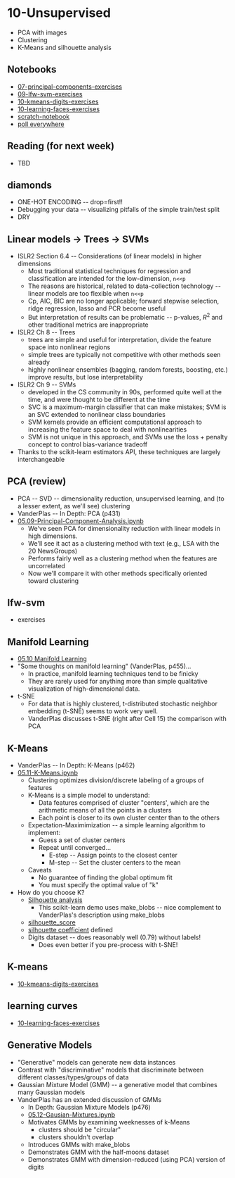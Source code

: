 
# 10-Unsupervised

* PCA with images
* Clustering
* K-Means and silhouette analysis

## Notebooks

* [07-principal-components-exercises](https://colab.research.google.com/drive/1KPXIhCoPorVjtXIYLGt7m-ZAcHM8FK7X)
* [09-lfw-svm-exercises](https://colab.research.google.com/drive/12ihADKzQ3wAD5iRH9S0aBcLb4cahLsVT)
* [10-kmeans-digits-exercises](https://colab.research.google.com/drive/1WVESQgYXcaa8MTfedzionJk2j8OpKOBP)
* [10-learning-faces-exercises](https://colab.research.google.com/drive/1SiToIlQDKaSEqOqT1Brb4SvtBv00x3Y0)
* [scratch-notebook](https://colab.research.google.com/drive/1H4sj-XdST_PqBXQTrkutsamSFrOs2wNG)
* [poll everywhere](https://pollev.com/pbogden) 

## Reading (for next week)

* TBD

## diamonds

* ONE-HOT ENCODING -- drop=first!!
* Debugging your data -- visualizing pitfalls of the simple train/test split
* DRY

## Linear models -> Trees -> SVMs

* ISLR2 Section 6.4 -- Considerations (of linear models) in higher dimensions
  * Most traditional statistical techniques for regression and classification are intended for the low-dimension, `n<<p`
  * The reasons are historical, related to data-collection technology -- linear models are too flexible when `n<<p`
  * Cp, AIC, BIC are no longer applicable; forward stepwise selection, ridge regression, lasso and PCR become useful
  * But interpretation of results can be problematic -- p-values, $R^2$ and other traditional metrics are inappropriate
* ISLR2 Ch 8 -- Trees
  * trees are simple and useful for interpretation, divide the feature space into nonlinear regions
  * simple trees are typically not competitive with other methods seen already
  * highly nonlinear ensembles (bagging, random forests, boosting, etc.) improve results, but lose interpretability
* ISLR2 Ch 9 -- SVMs
  * developed in the CS community in 90s, performed quite well at the time, and were thought to be different at the time
  * SVC is a maximum-margin classifier that can make mistakes; SVM is an SVC extended to nonlinear class boundaries
  * SVM kernels provide an efficient computational approach to increasing the feature space to deal with nonlinearities
  * SVM is not unique in this approach, and SVMs use the loss + penalty concept to control bias-variance tradeoff
* Thanks to the scikit-learn estimators API, these techniques are largely interchangeable

## PCA (review)

* PCA -- SVD -- dimensionality reduction, unsupervised learning, and (to a lesser extent, as we'll see) clustering
* VanderPlas -- In Depth: PCA (p431)
* [05.09-Principal-Component-Analysis.ipynb](https://github.com/jakevdp/PythonDataScienceHandbook/blob/master/notebooks/05.09-Principal-Component-Analysis.ipynb)
  * We've seen PCA for dimensionality reduction with linear models in high dimensions.
  * We'll see it act as a clustering method with text (e.g., LSA with the 20 NewsGroups)
  * Performs fairly well as a clustering method when the features are uncorrelated
  * Now we'll compare it with other methods specifically oriented toward clustering

## lfw-svm

* exercises

## Manifold Learning

* [05.10 Manifold Learning](https://github.com/jakevdp/PythonDataScienceHandbook/blob/master/notebooks/05.10-Manifold-Learning.ipynb)
* "Some thoughts on manifold learning" (VanderPlas, p455)...
  * In practice, manifold learning techniques tend to be finicky
  * They are rarely used for anything more than simple qualitative visualization of high-dimensional data.
* t-SNE
  * For data that is highly clustered, t-distributed stochastic neighbor embedding (t-SNE) seems to work very well.
  * VanderPlas discusses t-SNE (right after Cell 15) the comparison with PCA

## K-Means

* VanderPlas -- In Depth: K-Means (p462)
* [05.11-K-Means.ipynb](https://github.com/jakevdp/PythonDataScienceHandbook/blob/master/notebooks/05.11-K-Means.ipynb)
  * Clustering optimizes division/discrete labeling of a groups of features
  * K-Means is a simple model to understand:
    * Data features comprised of cluster "centers', which are the arithmetic means of all the points in a clusters
    * Each point is closer to its own cluster center than to the others
  * Expectation-Maximimization -- a simple learning algorithm to implement:
    * Guess a set of cluster centers
    * Repeat until converged...
      * E-step -- Assign points to the closest center
      * M-step -- Set the cluster centers to the mean
  * Caveats
    * No guarantee of finding the global optimum fit
    * You must specify the optimal value of "k" 
* How do you choose K?
  * [Silhouette analysis](https://scikit-learn.org/stable/auto_examples/cluster/plot_kmeans_silhouette_analysis.html)
    * This scikit-learn demo uses make_blobs -- nice complement to VanderPlas's description using make_blobs
  * [silhouette_score](https://scikit-learn.org/stable/modules/generated/sklearn.metrics.silhouette_score.html)
  * [silhouette coefficient](https://scikit-learn.org/stable/modules/clustering.html#silhouette-coefficient) defined
  * Digits dataset -- does reasonably well (0.79) without labels!
    * Does even better if you pre-process with t-SNE!

## K-means

* [10-kmeans-digits-exercises](https://colab.research.google.com/drive/1WVESQgYXcaa8MTfedzionJk2j8OpKOBP)

## learning curves

* [10-learning-faces-exercises](https://colab.research.google.com/drive/1SiToIlQDKaSEqOqT1Brb4SvtBv00x3Y0)

## Generative Models

* "Generative" models can generate new data instances
* Contrast with "discriminative" models that discriminate between different classes/types/groups of data
* Gaussian Mixture Model (GMM) -- a generative model that combines many Gaussian models
* VanderPlas has an extended discussion of GMMs
  * In Depth: Gaussian Mixture Models (p476)
  * [05.12-Gausian-Mixtures.ipynb](https://github.com/jakevdp/PythonDataScienceHandbook/blob/master/notebooks/05.12-Gaussian-Mixtures.ipynb)
  * Motivates GMMs by examining weeknesses of k-Means
    * clusters should be "circular"
    * clusters shouldn't overlap
  * Introduces GMMs with make_blobs
  * Demonstrates GMM with the half-moons dataset
  * Demonstrates GMM with dimension-reduced (using PCA) version of digits
